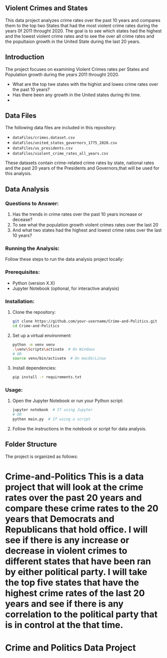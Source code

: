 ## Violent Crimes and States 

This data project analyzes crime rates over the past 10 years and compares them to the top two States that had the most violent crime rates during the years 0f 2011 throught 2020. The goal is to see which states had the highest and the lowest violent crime rates and to see the over all crime rates and the popultaion growth in the United State during the last 20 years.

## Introduction

The project focuses on examining Violent Crimes rates per States and Population growth during the years 2011 throught 2020.
- What are the top twe states with the highist and lowes crime rates over the past 10 years?
- Has there been any growth in the United states during thi time. 
- 

## Data Files

The following data files are included in this repository:
- `dataFiles/crimes.dataset.csv`
- `dataFiles/united_states_governors_1775_2020.csv`
- `dataFiles/us_presidents.csv`
- `dataFiles/violent_crime_rates_all_years.csv`

These datasets contain crime-related crime rates by state, national rates and the past 20 years of the Presidents and Governors,that will be used for this analysis.

## Data Analysis

### Questions to Answer:
1. Has the trends in crime rates over the past 10 years increase or decease?
2. To see what the population growth violent crimes rates over the last 20 
3. And what two states had the highest and lowest crime rates over the last 10 years?

### Running the Analysis:

Follow these steps to run the data analysis project locally:

### Prerequisites:
- Python (version X.X)
- Jupyter Notebook (optional, for interactive analysis)

### Installation:
1. Clone the repository:

    ```bash
    git clone https://github.com/your-username/Crime-and-Politics.git
    cd Crime-and-Politics
    ```

2. Set up a virtual environment:

    ```bash
    python -m venv venv
    .\venv\Scripts\activate  # On Windows
    # OR
    source venv/bin/activate  # On macOS/Linux
    ```

3. Install dependencies:

    ```bash
    pip install -r requirements.txt
    ```

### Usage:

1. Open the Jupyter Notebook or run your Python script:

    ```bash
    jupyter notebook  # If using Jupyter
    # OR
    python main.py  # If using a script
    ```

2. Follow the instructions in the notebook or script for data analysis.

## Folder Structure

The project is organized as follows:

# Crime-and-Politics This is a data project that will look at the crime rates over the past 20 years and compare these crime rates to the 20 years that Democrats and Republicans that hold office. I will see if there is any increase or decrease in violent crimes to different states that have been ran by either political party. I will take the top five states that have the highest crime rates of the last 20 years and see if there is any correlation to the political party that is in control at the that time.    
# Crime and Politics Data Project